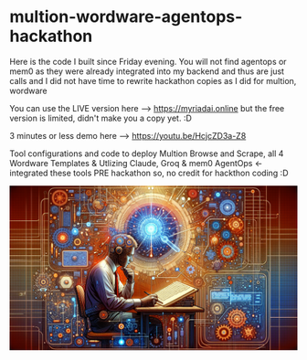 # multion-wordware-agentops-hackathon
Here is the code I built since Friday evening.  You will not find agentops or mem0 as they were already integrated into my backend and thus are just calls and I
did not have time to rewrite hackathon copies as I did for multion, wordware

You can use the LIVE version here --> https://myriadai.online  but the free version is limited, didn't make you a copy yet. :D

3 minutes or less demo here --> https://youtu.be/HcjcZD3a-Z8

Tool configurations and code to deploy Multion Browse and Scrape, all 4 Wordware Templates &amp;
Utlizing Claude, Groq & mem0 AgentOps <- integrated these tools PRE hackathon so, no credit for hackthon coding :D

<img src="banner.png" alt="Hackathon">


